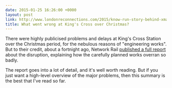 ```yaml
---
date: 2015-01-25 16:26:00 +0000
layout: post
link: http://www.londonreconnections.com/2015/know-run-story-behind-xmas-kings-cross-problems/
title: What went wrong at King's Cross over Christmas?
---
```


There were highly publicised problems and delays at King's Cross Station over the Christmas period, for the nebulous reasons of "engineering works". But to their credit, about a fortnight ago, Network Rail [published a full report][1] about the disruption, explaining how the carefully planned works overran so badly.

The report goes into a lot of detail, and it's well worth reading. But if you just want a high-level overview of the major problems, then this summary is the best that I've read so far.

[1]: http://cdn.londonreconnections.com/2013/kingscrossdisruption.pdf
